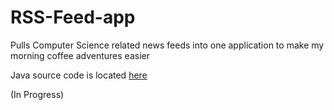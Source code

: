 # RSS-Feed-app

Pulls Computer Science related news feeds into one application to make my morning coffee adventures easier

Java source code is located [here](https://github.com/xyzcv979/RSS-Feed-app/tree/master/app/src/main/java/com/example/redditapp)

(In Progress)